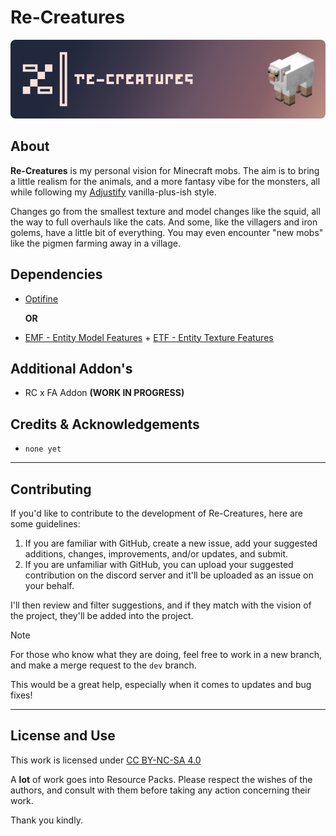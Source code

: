 # Re-Creatures

![banner](external/banner.png)

## About

**Re-Creatures** is my personal vision for Minecraft mobs. The aim is to bring a little realism for the animals, and a more fantasy vibe for the monsters, all while following my [Adjustify](https://www.curseforge.com/linkout?remoteUrl=https%253a%252f%252fwww.planetminecraft.com%252ftexture-pack%252fadjustify%252f) vanilla-plus-ish style.

Changes go from the smallest texture and model changes like the squid, all the way to full overhauls like the cats. And some, like the villagers and iron golems, have a little bit of everything. You may even encounter "new mobs" like the pigmen farming away in a village.

## Dependencies

- [Optifine](https://optifine.net/home)

  **OR**
  
- [EMF - Entity Model Features](https://modrinth.com/mod/entity-model-features) + [ETF - Entity Texture Features](https://modrinth.com/mod/entitytexturefeatures)

## Additional Addon's

- RC x FA Addon **(WORK IN PROGRESS)**

## Credits & Acknowledgements 

- `none yet`

---

## Contributing

If you'd like to contribute to the development of Re-Creatures, here are some guidelines:

1. If you are familiar with GitHub, create a new issue, add your suggested additions, changes, improvements, and/or updates, and submit. 
2. If you are unfamiliar with GitHub, you can upload your suggested contribution on the discord server and it'll be uploaded as an issue on your behalf.

I'll then review and filter suggestions, and if they match with the vision of the project, they'll be added into the project.

> [!NOTE]
> For those who know what they are doing, feel free to work in a new branch, and make a merge request to the `dev` branch. 
> 
> This would be a great help, especially when it comes to updates and bug fixes!

---

## License and Use

<p xmlns:cc="http://creativecommons.org/ns#" >This work is licensed under <a href="https://creativecommons.org/licenses/by-nc-sa/4.0/?ref=chooser-v1" target="_blank" rel="license noopener noreferrer" style="display:inline-block;">CC BY-NC-SA 4.0<img style="height:22px!important;margin-left:3px;vertical-align:text-bottom;" src="https://mirrors.creativecommons.org/presskit/icons/cc.svg?ref=chooser-v1" alt=""><img style="height:22px!important;margin-left:3px;vertical-align:text-bottom;" src="https://mirrors.creativecommons.org/presskit/icons/by.svg?ref=chooser-v1" alt=""><img style="height:22px!important;margin-left:3px;vertical-align:text-bottom;" src="https://mirrors.creativecommons.org/presskit/icons/nc.svg?ref=chooser-v1" alt=""><img style="height:22px!important;margin-left:3px;vertical-align:text-bottom;" src="https://mirrors.creativecommons.org/presskit/icons/sa.svg?ref=chooser-v1" alt=""></a></p>

A **lot** of work goes into Resource Packs. 
Please respect the wishes of the authors, and consult with them before taking any action concerning their work.

Thank you kindly.
